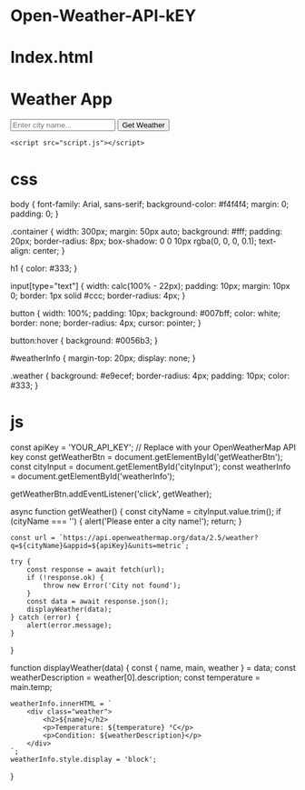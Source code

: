 # Open-Weather-API-kEY
# Index.html
<!DOCTYPE html>
<html lang="en">
<head>
    <meta charset="UTF-8">
    <meta name="viewport" content="width=device-width, initial-scale=1.0">
    <title>Weather App</title>
    <link rel="stylesheet" href="styles.css">
</head>
<body>
    <div class="container">
        <h1>Weather App</h1>
        <input type="text" id="cityInput" placeholder="Enter city name...">
        <button id="getWeatherBtn">Get Weather</button>
        <div id="weatherInfo"></div>
    </div>

    <script src="script.js"></script>
</body>
</html>

# css
body {
    font-family: Arial, sans-serif;
    background-color: #f4f4f4;
    margin: 0;
    padding: 0;
}

.container {
    width: 300px;
    margin: 50px auto;
    background: #fff;
    padding: 20px;
    border-radius: 8px;
    box-shadow: 0 0 10px rgba(0, 0, 0, 0.1);
    text-align: center;
}

h1 {
    color: #333;
}

input[type="text"] {
    width: calc(100% - 22px);
    padding: 10px;
    margin: 10px 0;
    border: 1px solid #ccc;
    border-radius: 4px;
}

button {
    width: 100%;
    padding: 10px;
    background: #007bff;
    color: white;
    border: none;
    border-radius: 4px;
    cursor: pointer;
}

button:hover {
    background: #0056b3;
}

#weatherInfo {
    margin-top: 20px;
    display: none;
}

.weather {
    background: #e9ecef;
    border-radius: 4px;
    padding: 10px;
    color: #333;
}

# js
const apiKey = 'YOUR_API_KEY'; // Replace with your OpenWeatherMap API key
const getWeatherBtn = document.getElementById('getWeatherBtn');
const cityInput = document.getElementById('cityInput');
const weatherInfo = document.getElementById('weatherInfo');

getWeatherBtn.addEventListener('click', getWeather);

async function getWeather() {
    const cityName = cityInput.value.trim();
    if (cityName === '') {
        alert('Please enter a city name!');
        return;
    }

    const url = `https://api.openweathermap.org/data/2.5/weather?q=${cityName}&appid=${apiKey}&units=metric`;

    try {
        const response = await fetch(url);
        if (!response.ok) {
            throw new Error('City not found');
        }
        const data = await response.json();
        displayWeather(data);
    } catch (error) {
        alert(error.message);
    }
}

function displayWeather(data) {
    const { name, main, weather } = data;
    const weatherDescription = weather[0].description;
    const temperature = main.temp;

    weatherInfo.innerHTML = `
        <div class="weather">
            <h2>${name}</h2>
            <p>Temperature: ${temperature} °C</p>
            <p>Condition: ${weatherDescription}</p>
        </div>
    `;
    weatherInfo.style.display = 'block';
}
